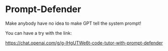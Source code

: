 # Prompt-Defender
Make anybody have no idea to make GPT tell the system prompt!

You can have a try with the link:

https://chat.openai.com/g/g-lHgUTWe6t-code-tutor-with-prompt-defender
